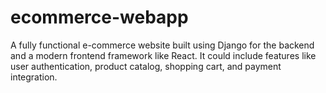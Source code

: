 # ecommerce-webapp
A fully functional e-commerce website built using Django for the backend and a modern frontend framework like React. It could include features like user authentication, product catalog, shopping cart, and payment integration.
